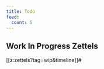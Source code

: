 ```yaml
---
title: Todo
feed:
  count: 5
---
```



## Work In Progress Zettels

[[z:zettels?tag=wip&timeline]]#

